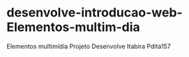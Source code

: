 # desenvolve-introducao-web-Elementos-multim-dia
Elementos multimídia
Projeto Desenvolve Itabira
Pdita157
